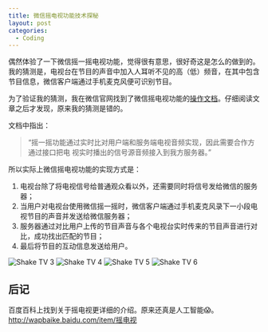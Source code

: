 ```yaml
---
title: 微信摇电视功能技术探秘
layout: post
categories:
  - Coding
---
```


偶然体验了一下微信摇一摇电视功能，觉得很有意思，很好奇这是怎么的做到的。我的猜测是，电视台在节目的声音中加入人耳听不见的高（低）频音，在其中包含节目信息，微信客户端通过手机麦克风便可识别节目。

为了验证我的猜测，我在微信官网找到了微信摇电视功能的[操作文档](http://yaotv.qq.com/shake_tv/protal/doc/signalAccessGuide20150420.pdf)。仔细阅读文章之后才发现，原来我的猜测是错的。

文档中指出：

> “摇一摇功能通过实时比对用户端和服务端电视音频实现，因此需要合作方通过接口把电 视实时播出的信号源音频接入到我方服务器。”

所以实际上微信摇电视功能的实现方式是：

1. 电视台除了将电视信号给普通观众看以外，还需要同时将信号发给微信的服务器；
1. 当用户对电视台使用微信摇一摇时，微信客户端通过手机麦克风录下一小段电视节目的声音并发送给微信服务器；
1. 服务器通过对比用户上传的节目声音与各个电视台实时传来的节目声音进行对比，成功找出匹配的节目；
1. 最后将节目的互动信息发送给用户。

![Shake TV 3](https://i.imgur.com/UW6sw9e.jpg)
![Shake TV 4](https://i.imgur.com/wzozYQq.jpg)
![Shake TV 5](https://i.imgur.com/LoVEsLG.jpg)
![Shake TV 6](https://i.imgur.com/7k5cmja.jpg)

## 后记

百度百科上找到关于摇电视更详细的介绍。原来还真是人工智能😱。http://wapbaike.baidu.com/item/摇电视
